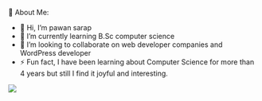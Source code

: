 💫 About Me:

- 👋 Hi, I’m pawan sarap
- 🌱 I’m currently learning B.Sc computer
     science 
- 💞️ I’m looking to collaborate on web 
      developer companies
      and WordPress developer 
- ⚡ Fun fact, I have been learning
     about Computer Science for more
     than 4 years but still I find it
     joyful and interesting.

<!---
pawansarap/pawansarap is a ✨ special ✨ repository because its `README.md` (this file) appears on your GitHub profile.
You can click the Preview link to take a look at your changes.
--->
<a href="https://visitcount.itsvg.in">
  <img src="https://visitcount.itsvg.in/api?id=PawanSarap&label=Profile%20Views&color=0&icon=9&pretty=true" />
</a>
